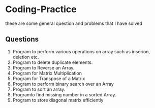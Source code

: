 # Coding-Practice
these are some general question and problems that I have solved

## Questions
1. Program to perform various operations on array such as inserion, deletion etc.
2. Program to delete duplicate elements.
3. Program to Reverse an Array.
4. Program for Matrix Multiplication
5. Program for Transpose of a Matrix
6. Program to perform binary search over an Array
7. Program to sort an array.
8. Programto find missing number in a sorted Array.
9. Program to store diagonal matrix efficiently
